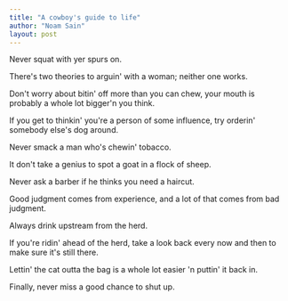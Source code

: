 ```yaml
---
title: "A cowboy's guide to life"
author: "Noam Sain"
layout: post
---
```


Never squat with yer spurs on.

There's two theories to arguin' with a woman; neither one works.

Don't worry about bitin' off more than you can chew, your mouth is probably a whole lot bigger'n you think.

If you get to thinkin' you're a person of some influence, try orderin' somebody else's dog around.

Never smack a man who's chewin' tobacco.

It don't take a genius to spot a goat in a flock of sheep.

Never ask a barber if he thinks you need a haircut.

Good judgment comes from experience, and a lot of that comes from bad judgment.

Always drink upstream from the herd.

If you're ridin' ahead of the herd, take a look back every now and then to make sure it's still there.

Lettin' the cat outta the bag is a whole lot easier 'n puttin' it back in.

Finally, never miss a good chance to shut up.
